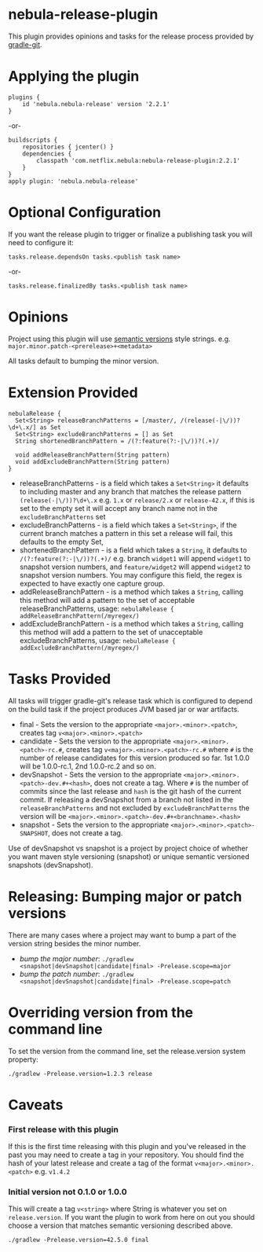 nebula-release-plugin
=====================

This plugin provides opinions and tasks for the release process provided by [gradle-git](https://github.com/ajoberstar/gradle-git).

# Applying the plugin

    plugins {
        id 'nebula.nebula-release' version '2.2.1'
    }

-or-

    buildscripts {
        repositories { jcenter() }
        dependencies {
            classpath 'com.netflix.nebula:nebula-release-plugin:2.2.1'
        }
    }
    apply plugin: 'nebula.nebula-release'

# Optional Configuration

If you want the release plugin to trigger or finalize a publishing task you will need to configure it:

    tasks.release.dependsOn tasks.<publish task name>

-or-

    tasks.release.finalizedBy tasks.<publish task name>

# Opinions

Project using this plugin will use [semantic versions](http://semver.org/) style strings. e.g. `major.minor.patch-<prerelease>+<metadata>`

All tasks default to bumping the minor version.

# Extension Provided

    nebulaRelease {
      Set<String> releaseBranchPatterns = [/master/, /(release(-|\/))?\d+\.x/] as Set
      Set<String> excludeBranchPatterns = [] as Set
      String shortenedBranchPattern = /(?:feature(?:-|\/))?(.+)/

      void addReleaseBranchPattern(String pattern)
      void addExcludeBranchPattern(String pattern)
    }

* releaseBranchPatterns - is a field which takes a `Set<String>` it defaults to including master and any branch that matches the release pattern `(release(-|\/))?\d+\.x` e.g. `1.x` or `release/2.x` or `release-42.x`, if this is set to the empty set it will accept any branch name not in the `excludeBranchPatterns` set
* excludeBranchPatterns - is a field which takes a `Set<String>`, if the current branch matches a pattern in this set a release will fail, this defaults to the empty Set,
* shortenedBranchPattern - is a field which takes a `String`, it defaults to `/(?:feature(?:-|\/))?(.+)/` e.g. branch `widget1` will append `widget1` to snapshot version numbers, and `feature/widget2` will append `widget2` to snapshot version numbers. You may configure this field, the regex is expected to have exactly one capture group.
* addReleaseBranchPattern - is a method which takes a `String`, calling this method will add a pattern to the set of acceptable releaseBranchPatterns, usage: `nebulaRelease { addReleaseBranchPattern(/myregex/)`
* addExcludeBranchPattern - is a method which takes a `String`, calling this method will add a pattern to the set of unacceptable excludeBranchPatterns, usage: `nebulaRelease { addExcludeBranchPattern(/myregex/)`

# Tasks Provided

All tasks will trigger gradle-git's release task which is configured to depend on the build task if the project produces JVM based jar or war artifacts.

* final - Sets the version to the appropriate `<major>.<minor>.<patch>`, creates tag `v<major>.<minor>.<patch>`
* candidate - Sets the version to the appropriate `<major>.<minor>.<patch>-rc.#`, creates tag `v<major>.<minor>.<patch>-rc.#` where `#` is the number of release candidates for this version produced so far. 1st 1.0.0 will be 1.0.0-rc.1, 2nd 1.0.0-rc.2 and so on.
* devSnapshot - Sets the version to the appropriate `<major>.<minor>.<patch>-dev.#+<hash>`, does not create a tag. Where `#` is the number of commits since the last release and `hash` is the git hash of the current commit.  If releasing a devSnapshot from a branch not listed in the `releaseBranchPatterns` and not excluded by `excludeBranchPatterns` the version will be `<major>.<minor>.<patch>-dev.#+<branchname>.<hash>`
* snapshot - Sets the version to the appropriate `<major>.<minor>.<patch>-SNAPSHOT`, does not create a tag.

Use of devSnapshot vs snapshot is a project by project choice of whether you want maven style versioning (snapshot) or unique semantic versioned snapshots (devSnapshot).

# Releasing: Bumping major or patch versions

There are many cases where a project may want to bump a part of the version string besides the minor number.

* *bump the major number*: `./gradlew <snapshot|devSnapshot|candidate|final> -Prelease.scope=major`
* *bump the patch number*: `./gradlew <snapshot|devSnapshot|candidate|final> -Prelease.scope=patch`

# Overriding version from the command line

To set the version from the command line, set the release.version system property: 

    ./gradlew -Prelease.version=1.2.3 release

# Caveats

### First release with this plugin

If this is the first time releasing with this plugin and you've released in the past you may need to create a tag in your repository. You should find the hash of your latest release and create a tag of the format `v<major>.<minor>.<patch>` e.g. `v1.4.2`

### Initial version not 0.1.0 or 1.0.0

This will create a tag `v<string>` where String is whatever you set on `release.version`. If you want the plugin to work from here on out you should choose a version that matches semantic versioning described above.

    ./gradlew -Prelease.version=42.5.0 final

